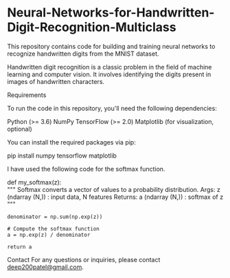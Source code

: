 # Neural-Networks-for-Handwritten-Digit-Recognition-Multiclass
This repository contains code for building and training neural networks to recognize handwritten digits from the MNIST dataset.

Handwritten digit recognition is a classic problem in the field of machine learning and computer vision. It involves identifying the digits present in images of handwritten characters. 

Requirements

To run the code in this repository, you'll need the following dependencies:

Python (>= 3.6)
NumPy
TensorFlow (>= 2.0)
Matplotlib (for visualization, optional)

You can install the required packages via pip:

pip install numpy tensorflow matplotlib

I have used the following code for the softmax function.

def my_softmax(z):  
    """ Softmax converts a vector of values to a probability distribution.
    Args:
      z (ndarray (N,))  : input data, N features
    Returns:
      a (ndarray (N,))  : softmax of z
    """    
    
    
    denominator = np.sum(np.exp(z))

    # Compute the softmax function
    a = np.exp(z) / denominator
    
    return a
Contact
For any questions or inquiries, please contact deep200patel@gmail.com.
    
